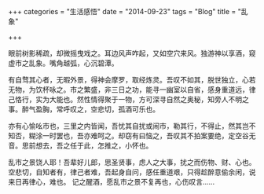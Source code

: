 +++
categories = "生活感悟"
date = "2014-09-23"
tags = "Blog"
title = "乱象"

+++

眼前树影稀疏，却微摇曳戏之。耳边风声咋起，又如空穴来风。独游神以享酒，窥虚市之乱象。嘴角越弧，心沉碧潭。
<!--more-->

有自骛其心者，无暇外景，得神会摩罗，取经炼灵。吾叹不如其，脱世独立，心若无物，为饮杯咏之。市之繁盛，非三日之功，能寻一幽室以自省，感身重道远，律己恪行，实为大能也。然性情得聚于一物，方可深寻自然之奥秘，知旁人不明之事。醉气盈胸，常呼叹之，空悲切，孤酒可乐也。

亦有心愉吆市也，三里之内皆闻，吾忧其自扰或闹市，勒其行，不得止，然其岂不知否，糊涂一时罢也，吾亦难呵之。却窃有曰恼之，吾叹其不拍案要绝，定空谷无音。思前想去，吾之任于此，怎推之，小怀也。

乱市之景饶人耶！吾辈好儿郎，思圣贤事，虑人之大事，扰之而伤物、财、心也。空悲切，自知者有，律己者难，吾起身自问，感任重道艰，只得趁醉意偷余闲，说来日再律心，难也。
记之醒酒，愿乱市之景不复再也，心伤叹言……

